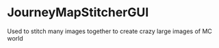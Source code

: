 # JourneyMapStitcherGUI

Used to stitch many images together to create crazy large images of MC world